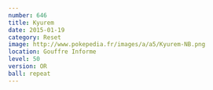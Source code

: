 ```yaml
---
number: 646
title: Kyurem
date: 2015-01-19
category: Reset
image: http://www.pokepedia.fr/images/a/a5/Kyurem-NB.png
location: Gouffre Informe
level: 50
version: OR
ball: repeat
---
```

